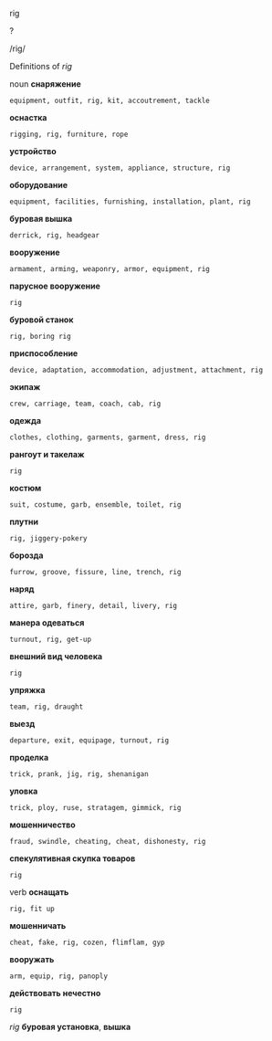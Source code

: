 rig

?

/riɡ/

Definitions of _rig_

noun
**снаряжение**

    equipment, outfit, rig, kit, accoutrement, tackle
**оснастка**

    rigging, rig, furniture, rope
**устройство**

    device, arrangement, system, appliance, structure, rig
**оборудование**

    equipment, facilities, furnishing, installation, plant, rig
**буровая вышка**

    derrick, rig, headgear
**вооружение**

    armament, arming, weaponry, armor, equipment, rig
**парусное вооружение**

    rig
**буровой станок**

    rig, boring rig
**приспособление**

    device, adaptation, accommodation, adjustment, attachment, rig
**экипаж**

    crew, carriage, team, coach, cab, rig
**одежда**

    clothes, clothing, garments, garment, dress, rig
**рангоут и такелаж**

    rig
**костюм**

    suit, costume, garb, ensemble, toilet, rig
**плутни**

    rig, jiggery-pokery
**борозда**

    furrow, groove, fissure, line, trench, rig
**наряд**

    attire, garb, finery, detail, livery, rig
**манера одеваться**

    turnout, rig, get-up
**внешний вид человека**

    rig
**упряжка**

    team, rig, draught
**выезд**

    departure, exit, equipage, turnout, rig
**проделка**

    trick, prank, jig, rig, shenanigan
**уловка**

    trick, ploy, ruse, stratagem, gimmick, rig
**мошенничество**

    fraud, swindle, cheating, cheat, dishonesty, rig
**спекулятивная скупка товаров**

    rig

verb
**оснащать**

    rig, fit up
**мошенничать**

    cheat, fake, rig, cozen, flimflam, gyp
**вооружать**

    arm, equip, rig, panoply
**действовать нечестно**

    rig

_rig_
**буровая установка**, **вышка**